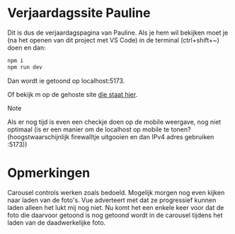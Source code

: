 # Verjaardagssite Pauline

Dit is dus de verjaardagspagina van Pauline. Als je hem wil bekijken moet je (na het openen van dit project met VS Code) in de terminal (ctrl+shift+~) doen en dan:
```bash
npm i
npm run dev
```   
Dan wordt ie getoond op localhost:5173.

Of bekijk m op de gehoste site <a href="https://lendavinci.github.io/Website/" target="_blank">die staat hier</a>.

>[!NOTE]
>Als er nog tijd is even een checkje doen op de mobile weergave, nog niet optimaal (is er een manier om de localhost op mobile te tonen? (hoogstwaarschijnlijk firewalltje uitgooien en dan IPv4 adres gebruiken :5173))

# Opmerkingen
Carousel controls werken zoals bedoeld. Mogelijk morgen nog even kijken naar laden van de foto's. Vue adverteert met dat ze progressief kunnen laden alleen het lukt mij nog niet. Nu komt het een enkele keer voor dat de foto die daarvoor getoond is nog getoond wordt in de carousel tijdens het laden van de daadwerkelijke foto.
